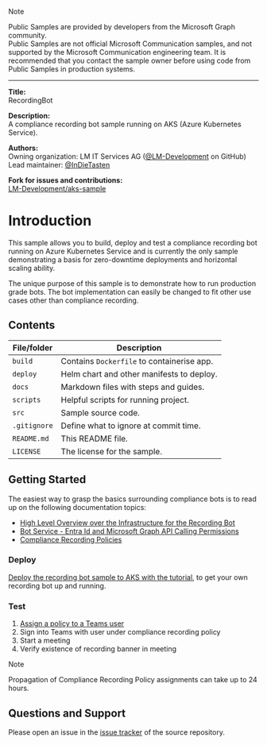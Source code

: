 > [!NOTE]  
> Public Samples are provided by developers from the Microsoft Graph community.  
> Public Samples are not official Microsoft Communication samples, and not supported by the Microsoft Communication engineering team. It is recommended that you contact the sample owner before using code from Public Samples in production systems.

---

**Title:**  
RecordingBot

**Description:**  
A compliance recording bot sample running on AKS (Azure Kubernetes Service).

**Authors:**  
Owning organization: LM IT Services AG ([@LM-Development](https://github.com/LM-Development) on GitHub)  
Lead maintainer: [@InDieTasten](https://github.com/InDieTasten)  

**Fork for issues and contributions:**  
[LM-Development/aks-sample](https://github.com/LM-Development/aks-sample)

# Introduction

This sample allows you to build, deploy and test a compliance recording bot running on Azure Kubernetes Service and is currently the only sample demonstrating a basis for zero-downtime deployments and horizontal scaling ability.

The unique purpose of this sample is to demonstrate how to run production grade bots. The bot implementation can easily be changed to fit other use cases other than compliance recording.

## Contents

| File/folder       | Description                                |
|-------------------|--------------------------------------------|
| `build`           | Contains `Dockerfile` to containerise app. |
| `deploy`          | Helm chart and other manifests to deploy.  |
| `docs`            | Markdown files with steps and guides.      |
| `scripts`         | Helpful scripts for running project.       |
| `src`             | Sample source code.                        |
| `.gitignore`      | Define what to ignore at commit time.      |
| `README.md`       | This README file.                          |
| `LICENSE`         | The license for the sample.                |

## Getting Started

The easiest way to grasp the basics surrounding compliance bots is to read up on the following documentation topics:

- [High Level Overview over the Infrastructure for the Recording Bot](./docs/explanations/recording-bot-overview.md)
- [Bot Service - Entra Id and Microsoft Graph API Calling Permissions](./docs/explanations/recording-bot-permission.md)
- [Compliance Recording Policies](./docs/explanations/recording-bot-policy.md)

### Deploy

[Deploy the recording bot sample to AKS with the tutorial](./docs/tutorials/deploy-tutorial.md), to get your own recording bot up and running.

### Test

1. [Assign a policy to a Teams user](./docs/guides/policy.md)
2. Sign into Teams with user under compliance recording policy
3. Start a meeting
4. Verify existence of recording banner in meeting

> [!NOTE]  
> Propagation of Compliance Recording Policy assignments can take up to 24 hours.

## Questions and Support

Please open an issue in the [issue tracker](https://github.com/LM-Development/aks-sample/issues) of the source repository.
